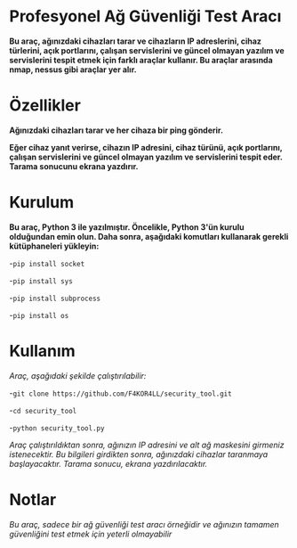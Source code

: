 # Profesyonel Ağ Güvenliği Test Aracı

**Bu araç, ağınızdaki cihazları tarar ve cihazların IP adreslerini, cihaz türlerini, açık portlarını, çalışan servislerini ve güncel olmayan yazılım ve servislerini tespit etmek için farklı araçlar kullanır. Bu araçlar arasında nmap, nessus gibi araçlar yer alır.**

# Özellikler

**Ağınızdaki cihazları tarar ve her cihaza bir ping gönderir.**

**Eğer cihaz yanıt verirse, cihazın IP adresini, cihaz türünü, açık portlarını, çalışan servislerini ve güncel olmayan yazılım ve servislerini tespit eder.
Tarama sonucunu ekrana yazdırır.**

# Kurulum

**Bu araç, Python 3 ile yazılmıştır. Öncelikle, Python 3'ün kurulu olduğundan emin olun. Daha sonra, aşağıdaki komutları kullanarak gerekli kütüphaneleri yükleyin:**

-`pip install socket`

-`pip install sys`

-`pip install subprocess`

-`pip install os`

# Kullanım

*Araç, aşağıdaki şekilde çalıştırılabilir:*

-`git clone https://github.com/F4KOR4LL/security_tool.git`

-`cd security_tool`

-`python security_tool.py`

*Araç çalıştırıldıktan sonra, ağınızın IP adresini ve alt ağ maskesini girmeniz istenecektir. Bu bilgileri girdikten sonra, ağınızdaki cihazlar taranmaya başlayacaktır. Tarama sonucu, ekrana yazdırılacaktır.*

# Notlar

*Bu araç, sadece bir ağ güvenliği test aracı örneğidir ve ağınızın tamamen güvenliğini test etmek için yeterli olmayabilir*
